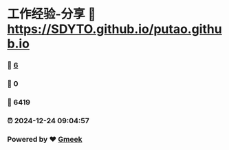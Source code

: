 # 工作经验-分享 :link: https://SDYTO.github.io/putao.github.io 
### :page_facing_up: [6](https://SDYTO.github.io/putao.github.io/tag.html) 
### :speech_balloon: 0 
### :hibiscus: 6419 
### :alarm_clock: 2024-12-24 09:04:57 
### Powered by :heart: [Gmeek](https://github.com/Meekdai/Gmeek)
